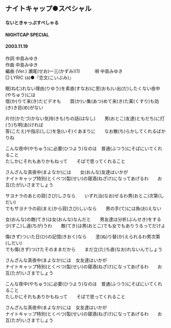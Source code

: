 ## ナイトキャップ●スペシャル
#### ないときゃっぷすぺしゃる
#### NIGHTCAP SPECIAL
#### 2003.11.19


作詞     中島みゆき　　　　　   
作曲      中島みゆき  　　　   
編曲 (Ver.) 瀬尾(せお)一三(かずみ)(1)　　　
唄     中島みゆき     
□ LYRIC (a)●『恋文(こいぶみ)』  
   
眠(ねむ)れない理由(りゆう)を素直(すなお)に思(おも)い出(だ)したくない夜中(やちゅう)には   
借(か)りて来(き)たビデオも　　買(か)い集(あつ)めて来(き)た薬(くすり)も効(き)き目(め)がない   
   
片付(かたづ)かない気持(きも)ちの話(はなし)　　男(おとこ)友達(ともだち)に打(う)ち明(あ)ければ   
答(こたえ)や指示(しじ)を急(いそ)ぐあまりに　　なお散(ち)らかしてくれるばかりね   
   
こんな夜中(やちゅう)に必要(ひつよう)なのは　普通(ふつう)にそばにいてくれること   
たしかにそれもありかもねって　　そばで思ってくれること   
   
さんざんな真夜中(まよなか)には　　女(おんな)友達はいかが   
ナイトキャップ特別(とくべつ)製(せい)の寝酒(ねざけ)になってあげるわ　　お互(たが)いさまでしょう   
   
サヨナラのあとの寂(さび)しさなら　　いずれ治(なお)せるわ男(おとこ)次第(しだい)   
でもサヨナラの前(まえ)から寂(さび)しいなら　　男の手(て)には負(お)えない   
   
女(おんな)の敵(てき)は女(おんな)なんだと　　男友達は分析(ぶんせき)をする   
少(すこ)し違(ちが)うわ　　敵(てき)は男(おとこ)でも女でもありうるってだけよ   
   
傷(きず)ついた日(ひ)の記憶(きおく)なら　　塗(ぬ)り替(か)えられるわ男次第(しだい)   
でも傷(きず)つけたそのままだから　　まだ立(た)ち直(なお)れないんでしょう   
   
さんざんな真夜中(まよなか)には　女友達はいかが   
ナイトキャップ特別(とくべつ)製(せい)の寝酒(ねざけ)になってあげるわ　　お互(たが)いさまでしょう   
   
こんな夜中(やちゅう)に必要(ひつよう)なのは　普通(ふつう)にそばにいてくれること   
たしかにそれもありかもねって　　そばで思ってくれること   
   
さんざんな真夜中(まよなか)には　女友達はいかが   
ナイトキャップ特別(とくべつ)製(せい)の寝酒(ねざけ)になってあげるわ　　お互(たが)いさまでしょう   